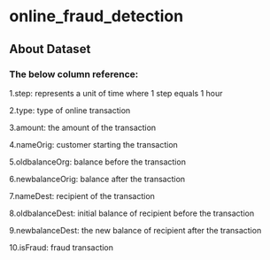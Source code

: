 # online_fraud_detection

## About Dataset
### The below column reference:

1.step: represents a unit of time where 1 step equals 1 hour

2.type: type of online transaction

3.amount: the amount of the transaction

4.nameOrig: customer starting the transaction

5.oldbalanceOrg: balance before the transaction

6.newbalanceOrig: balance after the transaction

7.nameDest: recipient of the transaction

8.oldbalanceDest: initial balance of recipient before the transaction

9.newbalanceDest: the new balance of recipient after the transaction

10.isFraud: fraud transaction

